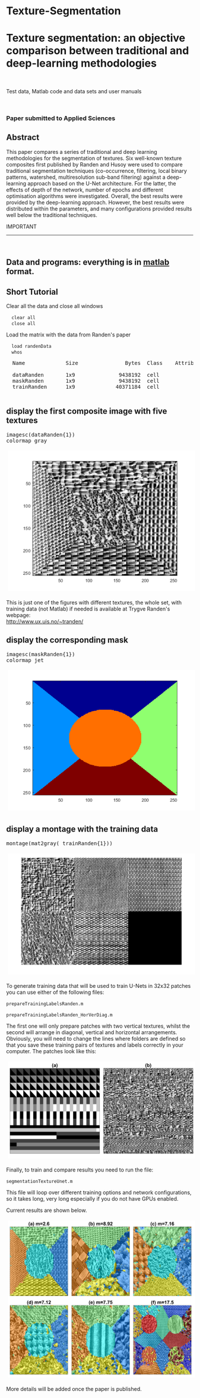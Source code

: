 # Texture-Segmentation

<h1>
Texture segmentation: an objective comparison between traditional and deep-learning methodologies <br>
</h1><br>



<p>
    Test data, Matlab code and data sets and user manuals

</p>

<br />
<h3>
    Paper submitted to Applied Sciences
</h3>

<h2>Abstract</h2>
This paper compares a series of traditional and deep learning methodologies for the segmentation of textures. Six well-known texture composites first published by Randen and Husoy were used to compare traditional segmentation techniques (co-occurrence, filtering, local binary patterns, watershed, multiresolution sub-band filtering) against a deep-learning approach based on the U-Net architecture. For the latter, the effects of depth of the network, number of epochs and different optimisation algorithms were investigated. Overall, the best results were provided by the deep-learning approach. However, the best results were distributed within the parameters, and many configurations provided results well below the traditional techniques.
</p>

<p> IMPORTANT </p>
<p>
</p>

<hr width="100%"> <br>
<h2>Data and programs: everything is in <a href="http://www.mathworks.com">matlab</a>  format.
</h2>


<h2>Short Tutorial</h2>



Clear all the data and close all windows

``` {.codeinput}
  clear all
  close all
```
Load the matrix with the data from Randen's paper
``` {.codeinput}
  load randenData
  whos
```

<pre class="codeoutput">  Name             Size               Bytes  Class    Attributes

  dataRanden       1x9              9438192  cell               
  maskRanden       1x9              9438192  cell               
  trainRanden      1x9             40371184  cell               

</pre>

<h2 id="3">display the first composite image with five textures</h2>
<pre class="codeinput">imagesc(dataRanden{1})
colormap <span class="string">gray</span>
</pre>
<img vspace="5" hspace="5" src="Figures\readme_01.png" alt="">


This is just one of the figures with different textures, the whole set, with training data (not Matlab)
if needed is available at Trygve
Randen's webpage:
<br>
<a href="http://www.ux.uis.no/%7Etranden/">http://www.ux.uis.no/~tranden/</a><br>



 <h2 id="4">display the corresponding mask</h2>
 <pre class="codeinput">imagesc(maskRanden{1})
colormap <span class="string">jet</span>
</pre>
<img vspace="5" hspace="5" src="Figures\readme_02.png" alt="">
 <h2 id="5">display a montage with the training data</h2>
 <pre class="codeinput">montage(mat2gray( trainRanden{1}))
</pre>

<img vspace="5" hspace="5" src="Figures\readme_03.png" alt="">

<br>

<p> To generate training data that will be used to train U-Nets in 32x32 patches you can use either of the following files:

``` {.codeinput}
prepareTrainingLabelsRanden.m
```

``` {.codeinput}
prepareTrainingLabelsRanden_HorVerDiag.m
```
The first one will only prepare patches with two vertical textures, whilst the second will arrange in diagonal, vertical and horizontal arrangements. Obviously, you will need to change the lines where folders are defined so that you save these training pairs of textures and labels correctly in your computer. The patches look like this:

<img vspace="5" hspace="5" src="Figures\Fig5.png" alt="">

Finally, to train and compare results you need to run the file:

``` {.codeinput}
segmentationTextureUnet.m
```

This file will loop over different training options and network configurations, so it takes long, very long especially if you do not have GPUs enabled.

Current results are shown below.

<img vspace="5" hspace="5" src="Figures\Fig6D.png" alt="">


More details will be added once the paper is published.
